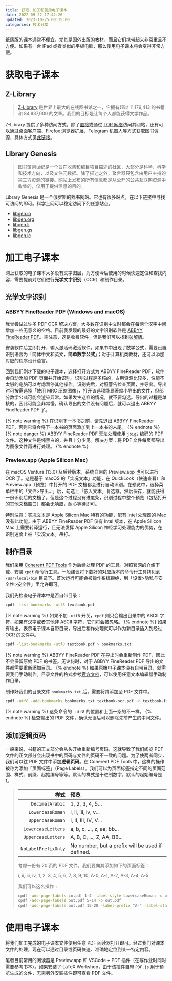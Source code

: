 ```yaml
---
title: 获取、加工和使用电子课本
date: 2022-09-22 17:42:26
updated: 2023-10-25 00:15:00
categories: 技术分享
---
```


纸质版的课本通常不便宜，尤其是国外出版的教材，而且它们携带起来非常重且不方便。如果有一台 iPad 或者类似的平板电脑，那么使用电子课本将会变得非常方便。

# 获取电子课本

## Z-Library

> [Z-Library](https://zh.singlelogin.se/) 是世界上最大的在线图书馆之一，它拥有超过 11,179,413 的书籍和 84,837,000 的文章。我们的目标是让每个人都能获得文学作品。

Z-Library 提供了多种访问方式，除了[直接](https://zh.singlelogin.se/)或通过 [TOR 网络](http://loginzlib2vrak5zzpcocc3ouizykn6k5qecgj2tzlnab5wcbqhembyd.onion)访问其网站，还有可以通过[桌面客户端](https://zh.go-to-zlibrary.se/soft/zlibrary-setup-latest.dmg)、[Firefox 浏览器扩展](https://zh.go-to-zlibrary.se/soft/mozilla-addon-latest.xpi)、Telegram 机器人等方式获取图书资源，具体方式见[此链接](https://zh.go-to-zlibrary.se/)。

## Library Genesis

> 图书馆创世纪是一个旨在收集和编目项目描述的社区，大部分是科学、科学和技术方向，以及文件元数据。除了描述之外，聚合器只包含由用户主持的第三方资源的链接。网站上发布的所有信息都是从公开的公共互联网资源中收集的，仅用于提供信息的目的。

Library Genesis 是一个俄罗斯的找书网站。它也有很多站点，在以下链接中寻找可访问的即可。科学上网可以稳定访问下列任意站点。
- [libgen.io](https://libgen.io)
- [libgen.org](https://libgen.org)
- [libgen.li](https://libgen.li)
- [libgen.gs](https://libgen.gs)
- [libgen.lc](https://libgen.lc)

# 加工电子课本

网上获取的电子课本大多没有文字图层，为方便今后使用的时候快速定位和查找内容，需要提前对它们进行**光学文字识别**（OCR）和制作目录。

## 光学文字识别

### ABBYY FineReader PDF (Windows and macOS)

我曾尝试过许多 PDF OCR 解决方案，大多数在识别中文时都会在每两个汉字中间增加一些无意义的空格。目前我发现的最好的文字识别软件是 [ABBYY FineReader PDF](https://pdf.abbyy.com/finereader-pdf-for-mac/)。需注意，这是收费软件，但是我们可以找到[破解版](https://appstorrent.ru/16-abbyy-finereader-pdf.html)。

安装软件后立即打开，输入激活码激活软件。如果书中出现了数学公式，需要设置识别语言为「简体中文和英文，**简单数学公式**」；对于计算机类教材，还可以添加对应的程序设计语言。

回到我们刚才下载的电子课本，选择打开方式为 ABBYY FineReader PDF，软件会自动添加 PDF 页面并开始识别。识别过程是多核的，占用资源比较多，性能不太够的电脑可以考虑暂停其他操作。识别完后，对照警告检查页面，并导出。导出时可按需选择「使用 MRC 压缩图像」，打开该选项能显著缩小导出的文件，但部分数学公式可能会渲染异常。如果发生这样的情况，就不要勾选。导出的过程是单核的，因此可能会非常慢。确认导出的文件没有问题后，就可以退出 ABBYY FineReader PDF 了。

{% note warning %}
在识别下一本书之前，请先退出 ABBYY FineReader PDF，否则它将会将下一本书的页面添加到上一本书的末尾。
{% endnote %}
{% note danger %}
ABBYY FineReader PDF 无法处理使用 `jbig2` 编码的 PDF 文件。这种文件是纯黑白的，并且十分少见。解决方案：将 PDF 文件每页都导出为图像文件再进行处理。
{% endnote %}

### Preview.app (Apple Silicon Mac)

在 macOS Ventura (13.0) 及后续版本，系统自带的 Preview.app 也可以进行 OCR 了。这是基于 macOS 的「实况文本」功能，在 QuickLook（快速查看）和 Preview.app（预览）中打开的 PDF 文档都会进行自动识别。在预览中，选择菜单栏中的「文件>导出…」后，勾选上「嵌入文本」复选框，然后保存，就能获得一份识别后的文档了。但是这个过程没有进度条，识别过程中整个预览（包括打开的其他文档窗口）都会无响应，耐心等待即可。

特别注意：实况文本是 Apple Silicon Mac 特有的功能，配有 Intel 处理器的 Mac 没有此功能。由于 ABBYY FineReader PDF 仅有 Intel 版本，在 Apple Silicon Mac 上需要转译运行，且无法发挥 Apple Silicon 神经学习处理能力的优势，在识别速度上被「实况文本」吊打。

## 制作目录

我们采用 [Coherent PDF Tools](https://www.coherentpdf.com/) 作为后续处理 PDF 的工具。对照官网的介绍下载、安装 `cpdf` 命令行工具。一般建议将下载好的对应版本的命令行工具拷贝到 `/usr/local/bin` 目录下。首次运行可能会被操作系统拒绝，到「设置>隐私与安全性>安全性」里允许即可。

我们先检查电子课本中是否自带目录：
```sh
cpdf -list-bookmarks -utf8 textbook.pdf
```
{% note warning %}
如果不加 `-utf8` 开关，`cpdf` 则只会输出目录中的 ASCII 字符，如果有汉字或者其他非 ASCII 字符，它们将会被忽略。
{% endnote %}
如果有输出，表示电子课本自带目录，导出后稍作处理就可以作为新目录插入到经过 OCR 的文件中。
```sh
cpdf -list-bookmarks -utf8 textbook.pdf > bookmarks.txt
```
{% note warning %}
ABBYY FineReader PDF 在导出时会重新制作 PDF，因此不会保留原始 PDF 的书签。无论何时，对于 ABBYY FineReader PDF 导出的文件都需要重新添加目录。
{% endnote %}
如果原始电子课本没有自带目录，就需要我们手动制作。目录文件的格式参考[官方文档](https://www.coherentpdf.com/cpdfmanual.pdf)，可以使用任意文本编辑器手动制作目录。

制作好我们的目录文件 `bookmarks.txt` 后，需要将其添加至 PDF 文件中。
```sh
cpdf -utf8 -add-bookmarks bookmarks.txt textbook-ocr.pdf -o textbook-final.pdf
```
{% note warning %}
这条命令的 `-utf8` 的位置和上面一条的不一样。
{% endnote %}
检查输出的 PDF 文件，确认无误后可以删除先前产生的中间文件。

## 添加逻辑页码

一般来说，书籍的正文部分会从头开始重新编号页码，这就导致了我们阅览 PDF 文件的正文部分会出现书中的页码与文件的页码不一致的问题。为了使两者同步，我们可以往 PDF 文件中添加**逻辑页码**。在 Coherent PDF Tools 中，这样的操作被称为添加「页面标签」（Page Labels）。我们可以为页面标签指定不同的页面范围、样式、前缀、起始编号等等。默认的样式是十进制数字，默认的起始编号是 1。

> |样式|预览|
> |-:|:-|
> |`DecimalArabic`|1, 2, 3, 4, 5...|
> |`LowercaseRoman`|i, ii, iii, iv, v...|
> |`UppercaseRoman`|I, II, III, IV, V...|
> |`LowercaseLetters`|a, b, c, ..., z, aa, bb...|
> |`UppercaseLetters`|A, B, C, ..., Z, AA, BB...|
> |`NoLabelPrefixOnly`|No number, but a prefix will be used if defined.|
> 
> 考虑一份有 20 页的 PDF 文件，我们要向其添加如下的页面标签：
> 
> i, ii, iii, iv, 1, 2, 3, 4, 5, 6, 7, 8, 9, 10, A-0, A-1, A-2, A-3, A-4, A-5
> 
> 我们可以这么操作：
> ```sh
> cpdf -add-page-labels in.pdf 1-4 -label-style LowercaseRoman -o out.pdf
> cpdf -add-page-labels out.pdf 5-14 -o out.pdf
> cpdf -add-page-labels out.pdf 15-20 -label-prefix "A-" -label-startval 0 -o out.pdf
> ```

# 使用电子课本

将我们加工完成的电子课本文件使用任意 PDF 阅读器打开即可。经过我们对课本文件的处理，现在可以通过目录或页码快速、准确地定位到某一特定内容。

笔者目前常用的阅读器是 Preview.app 和 VSCode + PDF 插件（在写作业时同时需要参考书本）。如果安装了 LaTeX Workshop，由于该插件自带 `PDF.js` 用于预览生成的文件，无需另外安装插件即可查看 PDF 文件。